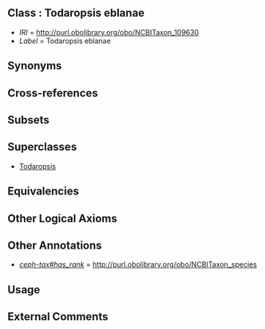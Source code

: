 
## Class : Todaropsis eblanae

 * *IRI* = http://purl.obolibrary.org/obo/NCBITaxon_109630
 * *Label* = Todaropsis eblanae

## Synonyms


## Cross-references


## Subsets


## Superclasses

 * [Todaropsis](../../NCBITaxon/29/NCBITaxon_109629.md)

## Equivalencies


## Other Logical Axioms


## Other Annotations

 * *[ceph-tax#has_rank](../../ceph-tax#has/nk/ceph-tax#has_rank.md)* = http://purl.obolibrary.org/obo/NCBITaxon_species

## Usage


## External Comments

